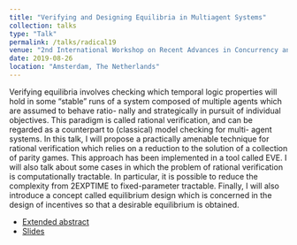 ```yaml
---
title: "Verifying and Designing Equilibria in Multiagent Systems"
collection: talks
type: "Talk"
permalink: /talks/radical19
venue: "2nd International Workshop on Recent Advances in Concurrency and Logic (RADICAL 2019) (co-located with CONCUR 2019)"
date: 2019-08-26
location: "Amsterdam, The Netherlands"
---
```


Verifying equilibria involves checking which temporal logic properties will hold in some
“stable” runs of a system composed of multiple agents which are assumed to behave ratio-
nally and strategically in pursuit of individual objectives. This paradigm is called rational
verification, and can be regarded as a counterpart to (classical) model checking for multi-
agent systems. In this talk, I will propose a practically amenable technique for rational
verification which relies on a reduction to the solution of a collection of parity games. This
approach has been implemented in a tool called EVE. I will also talk about some cases in
which the problem of rational verification is computationally tractable. In particular, it is
possible to reduce the complexity from 2EXPTIME to fixed-parameter tractable. Finally,
I will also introduce a concept called equilibrium design which is concerned in the design
of incentives so that a desirable equilibrium is obtained.

- [Extended abstract](/files/radical19.pdf)
- [Slides](/files/radical19_slides.pdf)
